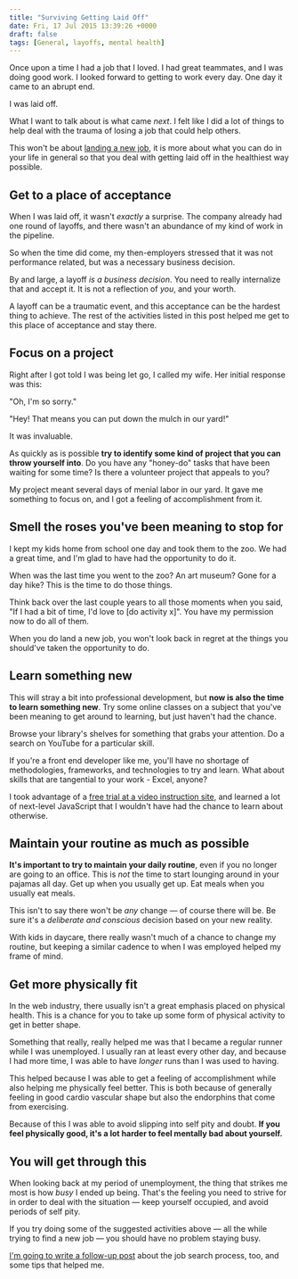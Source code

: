 ```yaml
---
title: "Surviving Getting Laid Off"
date: Fri, 17 Jul 2015 13:39:26 +0000
draft: false
tags: [General, layoffs, mental health]
---
```


Once upon a time I had a job that I loved. I had great teammates, and I was doing good work. I looked forward to getting to work every day. One day it came to an abrupt end.

I was laid off.

What I want to talk about is what came _next_. I felt like I did a lot of things to help deal with the trauma of losing a job that could help others.

<!--more-->

This won't be about [landing a new job](/the-strategic-job-hunt/), it is more about what you can do in your life in general so that you deal with getting laid off in the healthiest way possible.

## Get to a place of acceptance

When I was laid off, it wasn't _exactly_ a surprise. The company already had one round of layoffs, and there wasn't an abundance of my kind of work in the pipeline.

So when the time did come, my then-employers stressed that it was not performance related, but was a necessary business decision.

By and large, a layoff _is a business decision_. You need to really internalize that and accept it. It is not a reflection of _you_, and your worth.

A layoff can be a traumatic event, and this acceptance can be the hardest thing to achieve. The rest of the activities listed in this post helped me get to this place of acceptance and stay there.

## Focus on a project

Right after I got told I was being let go, I called my wife. Her initial response was this:

"Oh, I'm so sorry."

"Hey! That means you can put down the mulch in our yard!"

It was invaluable.

As quickly as is possible **try to identify some kind of project that you can throw yourself into**. Do you have any "honey-do" tasks that have been waiting for some time? Is there a volunteer project that appeals to you?

My project meant several days of menial labor in our yard. It gave me something to focus on, and I got a feeling of accomplishment from it.

## Smell the roses you've been meaning to stop for

I kept my kids home from school one day and took them to the zoo. We had a great time, and I'm glad to have had the opportunity to do it.

When was the last time you went to the zoo? An art museum? Gone for a day hike? This is the time to do those things.

Think back over the last couple years to all those moments when you said, "If I had a bit of time, I'd love to [do activity x]". You have my permission now to do all of them.

When you do land a new job, you won't look back in regret at the things you should've taken the opportunity to do.

## Learn something new

This will stray a bit into professional development, but **now is also the time to learn something new**. Try some online classes on a subject that you've been meaning to get around to learning, but just haven't had the chance.

Browse your library's shelves for something that grabs your attention. Do a search on YouTube for a particular skill.

If you're a front end developer like me, you'll have no shortage of methodologies, frameworks, and technologies to try and learn. What about skills that are tangential to your work - Excel, anyone?

I took advantage of a [free trial at a video instruction site](https://lynda.com/revolutions), and learned a lot of next-level JavaScript that I wouldn't have had the chance to learn about otherwise.

## Maintain your routine as much as possible

**It's important to try to maintain your daily routine**, even if you no longer are going to an office. This is _not_ the time to start lounging around in your pajamas all day. Get up when you usually get up. Eat meals when you usually eat meals.

This isn't to say there won't be _any_ change — of course there will be. Be sure it's a _deliberate and conscious_ decision based on your new reality.

With kids in daycare, there really wasn't much of a chance to change my routine, but keeping a similar cadence to when I was employed helped my frame of mind.

## Get more physically fit

In the web industry, there usually isn't a great emphasis placed on physical health. This is a chance for you to take up some form of physical activity to get in better shape.

Something that really, really helped me was that I became a regular runner while I was unemployed. I usually ran at least every other day, and because I had more time, I was able to have _longer_ runs than I was used to having.

This helped because I was able to get a feeling of accomplishment while also helping me physically feel better. This is both because of generally feeling in good cardio vascular shape but also the endorphins that come from exercising.

Because of this I was able to avoid slipping into self pity and doubt. **If you feel physically good, it's a lot harder to feel mentally bad about yourself.**

## You will get through this

When looking back at my period of unemployment, the thing that strikes me most is how _busy_ I ended up being. That's the feeling you need to strive for in order to deal with the situation — keep yourself occupied, and avoid periods of self pity.

If you try doing some of the suggested activities above — all the while trying to find a new job — you should have no problem staying busy.

[I'm going to write a follow-up post](/the-strategic-job-hunt/) about the job search process, too, and some tips that helped me.
